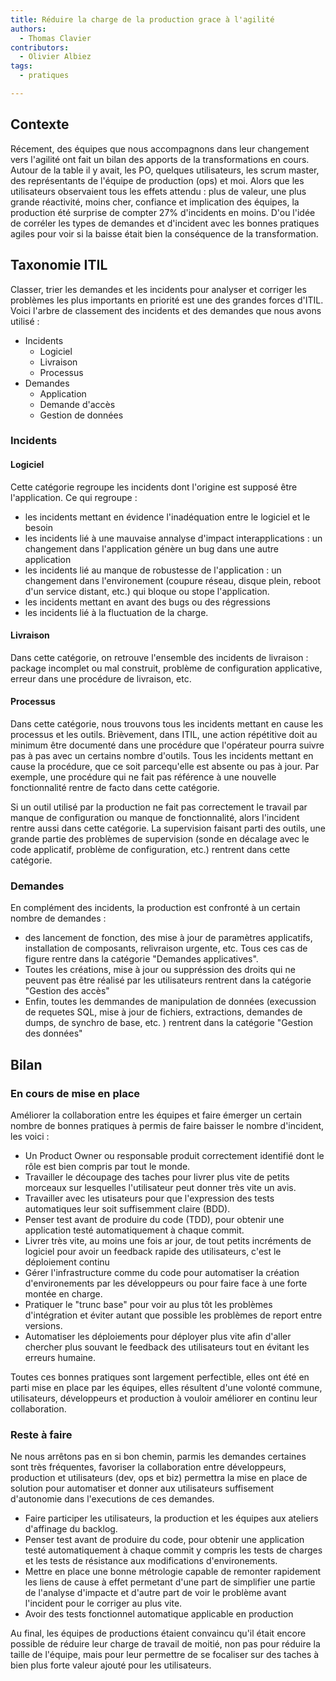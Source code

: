 ```yaml
---
title: Réduire la charge de la production grace à l'agilité
authors:
  - Thomas Clavier
contributors:
  - Olivier Albiez
tags:
  - pratiques

---
```

## Contexte
Récement, des équipes que nous accompagnons dans leur changement vers l'agilité ont fait un bilan des apports de la transformations en cours. Autour de la table il y avait, les PO, quelques utilisateurs, les scrum master, des représentants de l'équipe de production (ops) et moi. Alors que les utilisateurs observaient tous les effets attendu : plus de valeur, une plus grande réactivité, moins cher, confiance et implication des équipes, la production été surprise de compter 27% d'incidents en moins. D'ou l'idée de corréler les types de demandes et d'incident avec les bonnes pratiques agiles pour voir si la baisse était bien la conséquence de la transformation.

## Taxonomie ITIL

Classer, trier les demandes et les incidents pour analyser et corriger les problèmes les plus importants en priorité est une des grandes forces d'ITIL. Voici l'arbre de classement des incidents et des demandes que nous avons utilisé : 

* Incidents
  * Logiciel
  * Livraison
  * Processus
* Demandes
  * Application
  * Demande d'accès
  * Gestion de données

### Incidents

#### Logiciel

Cette catégorie regroupe les incidents dont l'origine est supposé être l'application. Ce qui regroupe :

* les incidents mettant en évidence l'inadéquation entre le logiciel et le besoin
* les incidents lié à une mauvaise annalyse d'impact interapplications : un changement dans l'application génère un bug dans une autre application
* les incidents lié au manque de robustesse de l'application : un changement dans l'environement (coupure réseau, disque plein, reboot d'un service distant, etc.) qui bloque ou stope l'application.
* les incidents mettant en avant des bugs ou des régressions
* les incidents lié à la fluctuation de la charge.

#### Livraison

Dans cette catégorie, on retrouve l'ensemble des incidents de livraison : package incomplet ou mal construit, problème de configuration applicative, erreur dans une procédure de livraison, etc.

#### Processus

Dans cette catégorie, nous trouvons tous les incidents mettant en cause les processus et les outils. Brièvement, dans ITIL, une action répétitive doit au minimum être documenté dans une procédure que l'opérateur pourra suivre pas à pas avec un certains nombre d'outils. 
Tous les incidents mettant en cause la procédure, que ce soit parcequ'elle est absente ou pas à jour. Par exemple, une procédure qui ne fait pas référence à une nouvelle fonctionnalité rentre de facto dans cette catégorie.

Si un outil utilisé par la production ne fait pas correctement le travail par manque de configuration ou manque de fonctionnalité, alors l'incident rentre aussi dans cette catégorie. 
La supervision faisant parti des outils, une grande partie des problèmes de supervision (sonde en décalage avec le code applicatif, problème de configuration, etc.) rentrent dans cette catégorie.

### Demandes

En complément des incidents, la production est confronté à un certain nombre de demandes :

* des lancement de fonction, des mise à jour de paramètres applicatifs, installation de composants, relivraison urgente, etc. Tous ces cas de figure rentre dans la catégorie "Demandes applicatives".
* Toutes les créations, mise à jour ou suppréssion des droits qui ne peuvent pas être réalisé par les utilisateurs rentrent dans la catégorie "Gestion des accès"
* Enfin, toutes les demmandes de manipulation de données (execussion de requetes SQL, mise à jour de fichiers, extractions, demandes de dumps, de synchro de base, etc. ) rentrent dans la catégorie "Gestion des données"

## Bilan

### En cours de mise en place

Améliorer la collaboration entre les équipes et faire émerger un certain nombre de bonnes pratiques à permis de faire baisser le nombre d'incident, les voici :

* Un Product Owner ou responsable produit correctement identifié dont le rôle est bien compris par tout le monde.
* Travailler le découpage des taches pour livrer plus vite de petits morceaux sur lesquelles l'utilisateur peut donner très vite un avis.
* Travailler avec les utisateurs pour que l'expression des tests automatiques leur soit suffisemment claire (BDD).
* Penser test avant de produire du code (TDD), pour obtenir une application testé automatiquement à chaque commit.
* Livrer très vite, au moins une fois ar jour, de tout petits incréments de logiciel pour avoir un feedback rapide des utilisateurs, c'est le déploiement continu
* Gérer l'infrastructure comme du code pour automatiser la création d'environements par les développeurs ou pour faire face à une forte montée en charge.
* Pratiquer le "trunc base" pour voir au plus tôt les problèmes d'intégration et éviter autant que possible les problèmes de report entre versions.
* Automatiser les déploiements pour déployer plus vite afin d'aller chercher plus souvant le feedback des utilisateurs tout en évitant les erreurs humaine.

Toutes ces bonnes pratiques sont largement perfectible, elles ont été en parti mise en place par les équipes, elles résultent d'une volonté commune, utilisateurs, développeurs et production à vouloir améliorer en continu leur collaboration. 

### Reste à faire 
Ne nous arrêtons pas en si bon chemin, parmis les demandes certaines sont très fréquentes, favoriser la collaboration entre développeurs, production et utilisateurs (dev, ops et biz) permettra la mise en place de solution pour automatiser et donner aux utilisateurs suffisement d'autonomie dans l'executions de ces demandes.

* Faire participer les utilisateurs, la production et les équipes aux ateliers d'affinage du backlog.
* Penser test avant de produire du code, pour obtenir une application testé automatiquement à chaque commit y compris les tests de charges et les tests de résistance aux modifications d'environements.
* Mettre en place une bonne métrologie capable de remonter rapidement les liens de cause à effet permetant d'une part de simplifier une partie de l'analyse d'impacte et d'autre part de voir le problème avant l'incident pour le corriger au plus vite.
* Avoir des tests fonctionnel automatique applicable en production

Au final, les équipes de productions étaient convaincu qu'il était encore possible de réduire leur charge de travail de moitié, non pas pour réduire la taille de l'équipe, mais pour leur permettre de se focaliser sur des taches à bien plus forte valeur ajouté pour les utilisateurs.
